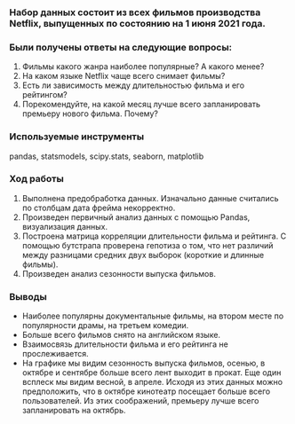 ### Набор данных состоит из всех фильмов производства Netflix, выпущенных по состоянию на 1 июня 2021 года. 

### Были получены ответы на следующие вопросы:
1) Фильмы какого жанра наиболее популярные? А какого менее?
2) На каком языке Netflix чаще всего снимает фильмы?
3) Есть ли зависимость между длительностью фильма и его рейтингом?
4) Порекомендуйте, на какой месяц лучше всего запланировать премьеру нового фильма. Почему?

### Используемые инструменты
pandas, statsmodels, scipy.stats, seaborn, matplotlib

### Ход работы
1) Выполнена предобработка данных. Изначально данные считались по столбцам дата фрейма некорректно.
2) Произведен первичный анализ данных с помощью Pandas, визуализация данных.
3) Построена матрица корреляции длительности фильма и рейтинга. С помощью бутстрапа проверена гепотиза о том, что нет различий между разницами средних двух выборок (короткие и длинные фильмы).
4) Произведен анализ сезонности выпуска фильмов.

### Выводы
- Наиболее популярны документальные фильмы, на втором месте по популярности драмы, на третьем комедии.
- Больше всего фильмов снято на английском языке.
- Взаимосвязь длительности фильма и его рейтинга не прослеживается.
- На графике мы видим сезонность выпуска фильмов, осенью, в октябре и сентябре больше всего лент выходит в прокат. Еще один всплеск мы видим весной, в апреле. Исходя из этих данных можно предположить, что в октябре кинотеатр посещает больше всего пользователей. Из этих соображений, премьеру лучше всего запланировать на октябрь.
